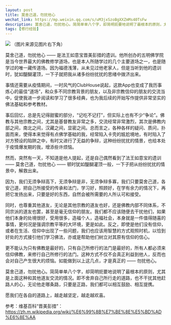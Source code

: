 ```yaml
---
layout: post
title: 莫舍己道，勿扰他心
wechat_link: https://mp.weixin.qq.com/s/uM3jxSzoBgXXZmMs40TsFw
description: 莫舍己道，勿扰他心。简简单单八个字，却简明扼要地说明了最根本的原则，尤其是和其他道友交流的情况。即不舍弃自己所行走的道路，也不干扰其他赶路人的心，无论他走哪条路，只要是正路，我们都可以相互鼓励、相互提携。
tags: [修行经验]
---
```


![](../images/2022-06-08-14-45-53.png)
（图片来源见图片右下角）

莫舍己道，勿扰他心 —— 是法王如意宝晋美彭措的遗训。他所创办的五明佛学院是当今世界最大的佛教修学道场，也是本人所随学过的几个主要道场之一，也是随学过的唯一藏传道场。因为福德浅薄，从未见过他老家人，但是当听到他的遗训时，犹如醍醐灌顶，一下子就把我从诸多纷纷扰扰的思绪中拨济出来。

事情还需要从疫情期间，一时风气的ClubHouse说起，这款App也变成了我历事炼心的最佳“道场”，和众多不同宗教背景的朋友，以及非宗教信仰的朋友的交流当中，促使我进一步阅读和学习了很多经典，也为我后续的开始写作提供非常坚实的佛法基础和参考教材。

事后回忆，总是先记得甜蜜的部分，“记吃不记打”，但实际上也有不少“争论”。佛教与其他宗教之间，尤其是基督教友非常之多，交流经常非常激烈，其次是佛教内部之间，南北之间，汉藏之间，显密之间。总而言之，各种各样的疑问、质问，扑面而来，使得本来觉得有点佛学基础的我，经常陷入卡壳的尴尬境地，有时陷入了对方预设的陷阱之中，有时又进行了无益的争辩，这种纷纷扰扰的情景，也给本处于疫情爆发期的我，增添些许烦恼。

然而，突然有一天，不知道是他人提起，还是自己偶然看到了法王如意宝的遗训 —— 莫舍己道，勿扰他心 —— 顿时犹如醍醐灌顶一般，一下子把从纷纷扰扰的情景中，解救出来。

因为，我们无须争辩高下，无须争辩是非，无须争辩多寡，我们只要莫舍己道，各安己道，把自己所接受的传承和法门，学习好，照顾好，在学有余力的情况下，再把它发扬出来，只要是好的东西，自然会被所需要的人所认可和接受。

同时，也尊重其他道友，无论是其他宗教的道友也好，还是佛教内部不同体系，不同宗派的道友也罢，甚至是毫无信仰的朋友。我们都不应该随便去干扰他们，如果他们本身的处境很好，受用很多，造福个人，造福社会，本身就是一件值得随喜的事情，更何况是强调宗教平等的大环境，更是如此。反之，即使是他们没有信仰，或者在生活、信仰中出现了一些问题，我们也应该用智慧的方式观照时机，以恰到好处的方式接引他们学习佛法，亦或是帮助他们树立对其原有信仰的信心。

更不能认为只有佛教是最好的，只有自己所修行的法门是最好的，所有人都必须来信仰佛教，来修行自己所修行的法门。这种方式不仅不会真正利益到他人，反而也会对自己产生很大的烦恼。如能做到以上这几点，才是真正的 —— 勿扰他心。

莫舍己道，勿扰他心。简简单单八个字，却简明扼要地说明了最根本的原则，尤其是上面这种和其他道友交流的情况。即不舍弃自己所行走的道路，也不干扰其他赶路人的心，无论他走哪条路，只要是正路，我们都可以相互鼓励、相互提携。

愿我们在各自的道路上，越走越坚定，越走越欢喜。


参考：维基百科“晋美彭措”：https://zh.m.wikipedia.org/wiki/%E6%99%8B%E7%BE%8E%E5%BD%AD%E6%8E%AA

